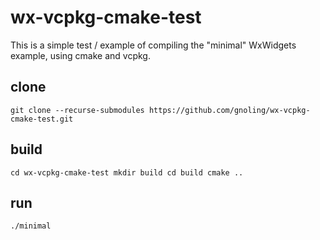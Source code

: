 # wx-vcpkg-cmake-test

This is a simple test / example of compiling the "minimal" WxWidgets example, using cmake and vcpkg.

## clone

`git clone --recurse-submodules https://github.com/gnoling/wx-vcpkg-cmake-test.git`

## build

`cd wx-vcpkg-cmake-test
mkdir build
cd build
cmake ..
`

## run

`./minimal`

